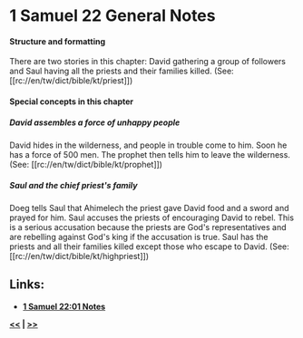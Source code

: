 # 1 Samuel 22 General Notes

#### Structure and formatting

There are two stories in this chapter: David gathering a group of followers and Saul having all the priests and their families killed. (See: [[rc://en/tw/dict/bible/kt/priest]])

#### Special concepts in this chapter

##### David assembles a force of unhappy people
David hides in the wilderness, and people in trouble come to him. Soon he has a force of 500 men. The prophet then tells him to leave the wilderness. (See: [[rc://en/tw/dict/bible/kt/prophet]])

##### Saul and the chief priest's family
Doeg tells Saul that Ahimelech the priest gave David food and a sword and prayed for him. Saul accuses the priests of encouraging David to rebel. This is a serious accusation because the priests are God's representatives and are rebelling against God's king if the accusation is true. Saul has the priests and all their families killed except those who escape to David. (See: [[rc://en/tw/dict/bible/kt/highpriest]])

## Links:

* __[1 Samuel 22:01 Notes](./01.md)__

__[<<](../21/intro.md) | [>>](../23/intro.md)__
